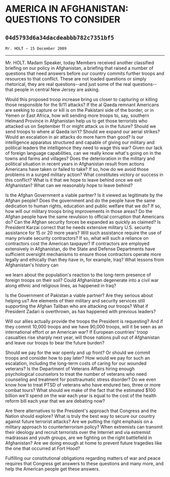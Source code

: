 # AMERICA IN AFGHANISTAN: QUESTIONS TO CONSIDER
## `04d5793d6a34dacdeabbb782c7351bf5`
`Mr. HOLT — 15 December 2009`

---


Mr. HOLT. Madam Speaker, today Members received another classified 
briefing on our policy in Afghanistan, a briefing that raised a number 
of questions that need answers before our country commits further 
troops and resources to that conflict. These are not loaded questions 
or simply rhetorical, they are real questions--and just some of the 
real questions--that people in central New Jersey are asking.

Would this proposed troop increase bring us closer to capturing or 
killing those responsible for the 9/11 attacks? If the al Qaeda remnant 
Americans are seeking to capture or kill is on the Pakistani side of 
the border, or in Yemen or East Africa, how will sending more troops 
to, say, southern Helmand Province in Afghanistan help us to get those 
terrorists who attacked us on September 11 or might attack us in the 
future? Should we send troops to where al Qaeda isn't? Should we expand 
our aerial strikes? Would an escalation in air attacks do more harm 
than good? Is our intelligence apparatus structured and capable of 
giving our military and political leaders the intelligence they need to 
wage this war? Given our lack of foreign language capabilities, can we 
really know what's going on in the towns and farms and villages? Does 
the deterioration in the military and political situation in recent 
years in Afghanistan result from actions Americans have taken or failed 
to take? If so, how do we avoid those problems in a surged military 
action? What constitutes victory or success in this conflict? What is 
it that we hope to leave behind once we exit Afghanistan? What can we 
reasonably hope to leave behind?

Is the Afghan Government a viable partner? Is it viewed as legitimate 
by the Afghan people? Does the government and do the people have the 
same dedication to human rights, education and public welfare that we 
do? If so, how will our military troops bring improvements in those 
areas? Do the Afghan people have the same revulsion to official 
corruption that Americans do? Can the Afghan security forces be 
expanded as quickly as claimed? Is President Karzai correct that he 
needs extensive military U.S. security assistance for 15 or 20 more 
years? Will such assistance require the use of many private security 
contractors? If so, what will such a reliance on contractors cost the 
American taxpayer? If contractors are employed extensively in 
Afghanistan, do the State and Defense Departments have sufficient 
oversight mechanisms to ensure those contractors operate more legally 
and ethically than they have in, for example, Iraq? What lessons from 
Afghanistan's history can


we learn about the population's reaction to the long-term presence of 
foreign troops on their soil? Could Afghanistan degenerate into a civil 
war along ethnic and religious lines, as happened in Iraq?

Is the Government of Pakistan a viable partner? Are they serious 
about helping us? Are elements of their military and security services 
still supporting the Afghan Taliban who are attacking our troops? What 
if President Zadari is overthrown, as has happened with previous 
leaders?

Will our allies actually provide the troops the President is 
requesting? And if they commit 10,000 troops and we have 90,000 troops, 
will it be seen as an international effort or an American war? If 
European countries' troop casualties rise sharply next year, will those 
nations pull out of Afghanistan and leave our troops to bear the future 
burden?

Should we pay for the war openly and up front? Or should we commit 
troops and consider how to pay later? How would we pay for such an 
escalation, including the long-term costs of caring for our wounded 
veterans? Is the Department of Veterans Affairs hiring enough 
psychological counselors to treat the number of veterans who need 
counseling and treatment for posttraumatic stress disorder? Do we even 
know how to treat PTSD of veterans who have endured two, three or more 
combat tours? What should we make of the fact that the estimated $100 
billion we'll spend on the war each year is equal to the cost of the 
health reform bill each year that we are debating now?

Are there alternatives to the President's approach that Congress and 
the Nation should explore? What is truly the best way to secure our 
country against future terrorist attacks? Are we putting the right 
emphasis on a military approach to counterterrorism policy? When 
extremists can transmit their ideology and recruit terrorists over the 
Internet and via extremist madrassas and youth groups, are we fighting 
on the right battlefield in Afghanistan? Are we doing enough at home to 
prevent future tragedies like the one that occurred at Fort Hood?

Fulfilling our constitutional obligations regarding matters of war 
and peace requires that Congress get answers to these questions and 
many more, and help the American people get these answers.
